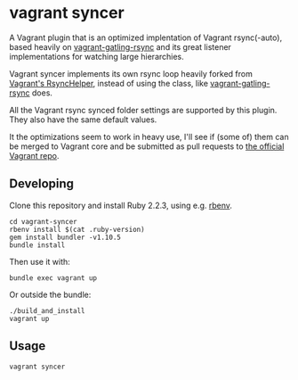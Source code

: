 # vagrant syncer

A Vagrant plugin that is an optimized implentation of Vagrant rsync(-auto),
based heavily on [vagrant-gatling-rsync](https://github.com/smerrill/vagrant-gatling-rsync)
and its great listener implementations for watching large hierarchies.

Vagrant syncer implements its own rsync loop heavily forked from
[Vagrant's RsyncHelper](https://github.com/mitchellh/vagrant/blob/b721eb62cfbfa93895d0d4cf019436ab6b1df05d/plugins/synced_folders/rsync/helper.rb),
instead of using the class, like [vagrant-gatling-rsync](https://github.com/smerrill/vagrant-gatling-rsync) does.

All the Vagrant rsync synced folder settings are supported by this plugin.
They also have the same default values.

It the optimizations seem to work in heavy use, I'll see if (some of) them
can be merged to Vagrant core and be submitted as pull requests to
[the official Vagrant repo](https://github.com/mitchellh/vagrant).


## Developing

Clone this repository and install Ruby 2.2.3, using e.g. [rbenv](https://github.com/sstephenson/rbenv).

```
cd vagrant-syncer
rbenv install $(cat .ruby-version)
gem install bundler -v1.10.5
bundle install
```

Then use it with:
```
bundle exec vagrant up
```

Or outside the bundle:

```
./build_and_install
vagrant up
```


## Usage

```
vagrant syncer
```
